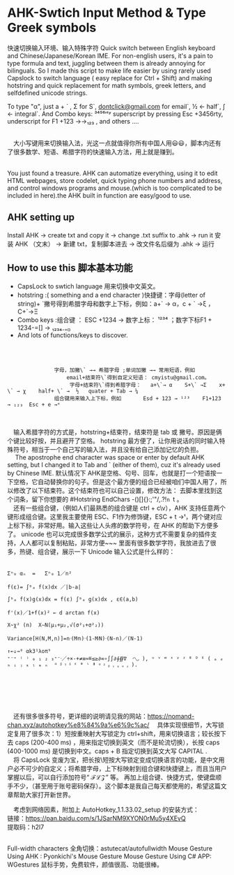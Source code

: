 # AHK-Swtich Input Method & Type Greek symbols
快速切换输入环境、输入特殊字符 Quick switch between English keyboard and Chinese/Japanese/Korean IME. 
For non-english users, it's a pain to type formula and text, juggling between them is already annoying for bilinguals. So I made this script to make life easier by using rarely used Capslock to switch language ( easy replace for Ctrl + Shift) and making hotstring and quick replacement for math symbols, greek letters, and selfdefined unicode strings. 


To type "α", just a + \` , Σ for S\`, dontclick@gmail.com for email\`,  ½ ← half\`, ∫ ← integral\`.  And Combo keys:  ³⁴⁵⁶ʳᵗʸ superscript by pressing Esc +3456rty, underscript for F1 +123 →→₁₂₃ , and others ....<br><br>

&emsp;大小写键用来切换输入法，光这一点就值得你所有中国人用😃😃，脚本内还有了很多数学、短语、希腊字符的快速输入方法，用上就是赚到。<br>

<br>You just found a treasure. AHK can automatize everything, using it to edit HTML webpages, store codelet, quick typing phone numbers and address, and control windows programs and mouse.(which is too complicated to be included in here).the AHK built in function are easy/good to use. <br>
## AHK setting up
Install AHK → create txt and copy it → change .txt suffix to .ahk → run it
安装 AHK （文末） → 新建 txt，复制脚本进去 → 改文件名后缀为 .ahk → 运行

## How to use this 脚本基本功能
* CapsLock to swtich language 用来切换中文英文。 <br>
* hotstring :( something and a end character )快捷键：字母(letter of string)+ \`撇号得到希腊字母和数字上下标，例如：a+\` → α，c + \` →ξ  ，C+\`→Ξ   <br>
* Combo keys :组合键 ： ESC +1234  → 数字上标：  ¹²³⁴ ；数字下标F1 + 1234-=[]  →    ₁₂₃₄₋₌₍₎  <br>
* And lots of functions/keys to discover. 

<br><br>

                   字母，加撇\` →→ 希腊字母 ;单词加撇 →→ 常用短语，例如 
                       email+结束符\`得到自定义短语： cmyistu@gmail.com。 
                        字母+结束符\`得到希腊字母：   a+\`→ α    S+\` →Σ    x+ \` → χ    half+ \` →  ½   quater + Tab → ¼
                   组合键用来输入上下标，例如       Esd + 123 → ¹²³    F1+123 → ₁₂₃  Esc + e →ᵉ   

<br>

&emsp;输入希腊字符的方式是，hotstring+结束符，结束符是 tab 或 撇号。原因是俩个键比较好按，并且避开了空格。 hotstring 最方便了，让你用说话的同时输入特殊符号，相当于一个自己写的输入法，并且没有给自己添加记忆的负担。<br>
&emsp; The apostrophe end character was space or enter by default AHK setting, but I changed it to Tab and \` (either of them), cuz it's already used by Chinese IME. 默认情况下 AHK是空格、句号、回车，也就是打一个短语按一下空格，它自动替换你的句子。但是这个最方便的组合已经被咱们中国人用了，所以修改了以下结束符。这个结束符也可以自己设置，修改方法： 去脚本里找到这个词条，留下你想要的 #Hotstring EndChars -()[]{}:;'"/\,.?!`n `t  。<br>
&emsp;还有一些组合键，（例如人们最熟悉的组合键是 ctrl + c\v），AHK 支持任意两个键形成组合键。这里我主要使用 ESC、F1作为修饰键，ESC + t →ᵗ，两个键对应上标下标，非常好用。输入这些让人头疼的数学符号，在 AHK 的帮助下方便多了。 unicode 也可以完成很多数学公式的展示，这种方式不需要复杂的插件支持，人人都可以复制粘贴，非常方便~~~ 里面有很多数学字符，我放进去了很多，热键、组合键，展示一下 Unicode 输入公式是什么样的：
<br><br>

    Σⁿ₀ αₙ  =   Σⁿ₀ 1／n²  

    f(ε)= ∫ᵇₐ f(x)dx ／|b-a|

    ∫ᵇₐ f(x)g(x)dx = f(ε) ∫ᵇₐ g(x)dx , ε∈(a,b)

    f'(x)／1+f(x)² ← d arctan f(x)

    X~χ² (n)  X∼N(μ₁+μ₂,√(σ²₁+σ²₂))

    Variance[H(N,M,n)]=nᐧ(M⁄n)ᐧ(1-M⁄N)ᐧ(N-n)／(N-1)

    ↑←↓→⁰ αk3¹λοπ⁹   
    ⁺⁻⁼ ⁽ ⁾ ₀ ₁ ₂ ₃⁺⁻ᐧ／÷×-+≠≡≈≝≤≥∂∞∘∫∫∂∮∯∇  ◠◡ ), ᵘ ᵛ ʷ ˣ ʸ ᶻ ᴮ ᴰ ᴱ ( ₐ ₑ ₕ ᵢ ⱼ ₖ ₗ ₘ ₙ  ᵅ ᵝ ᵞ ᵟ ᵋ ᶿ ᶥ ᶲ ᵠ ᵡ ᵦ ᵧ ᵨ ᵩ ᵪ ).

<br><br><br><br><br>
&emsp;还有很多很多符号，更详细的说明请见我的网站：https://nomand-chan.xyz/autohotkey%e8%84%9a%e6%9c%ac/
&emsp;具体实现很细节，大写锁定复用了很多次：1）短按重映射大写锁定为 ctrl+shift，用来切换语言；较长按下去 caps (200-400 ms) ，用来指定切换到英文（而不是轮流切换），长按 caps  (400-1000 ms) 是切换到中文。caps + B 指定切换到英文大写 CAPITAL . <br>
&emsp;将 CapsLock 变废为宝，把长按\短按大写锁定变成切换语言的功能，是中文用户必不可少的自定义；将希腊字母，上下标映射到组合键和快捷键上，而且当用户掌握以后，可以自行添加符号“ ℱℒ𝒵” 等。 再加上组合键、快捷方式，使键盘顺手不少，（甚至用于账号密码保存）。这个脚本是我自己每天都使用的，希望这篇文章帮助大家打开新世界。<br>

&emsp;考虑到网络因素，附加上 AutoHotkey_1.1.33.02_setup 的安装方式：<br>
链接：https://pan.baidu.com/s/1JSarNM9XYON0rMu5y4XEvQ  <br>
提取码：h2l7  <br>

## 
Full-width characters 全角切换：astutecat/autofullwidth
Mouse Gesture Using AHK : Pyonkichi's Mouse Gesture
Mouse Gesture Using C# APP: WGestures 鼠标手势，免费软件，颜值很高、功能很棒。
